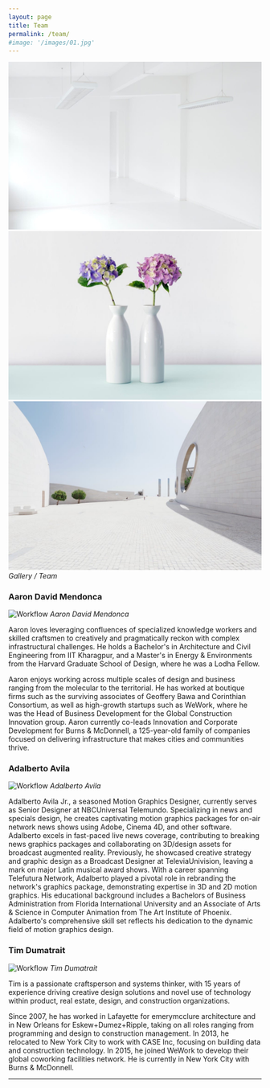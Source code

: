 ```yaml
---
layout: page
title: Team
permalink: /team/
#image: '/images/01.jpg'
---
```

<div class="gallery-box">
  <div class="gallery">
    <img src="/images/09.jpg">
    <img src="/images/06.jpg">
    <img src="/images/03.jpg">
  </div>
  <em>Gallery / Team</em>
</div>

### Aaron David Mendonca
![Workflow]({{site.baseurl}}/images/placeholder-headshot.jpg)
*Aaron David Mendonca*

Aaron loves leveraging confluences of specialized knowledge workers and skilled craftsmen to creatively and pragmatically reckon with complex infrastructural challenges.  He holds a Bachelor's in Architecture and Civil Engineering from IIT Kharagpur, and a Master's in Energy & Environments from the Harvard Graduate School of Design, where he was a Lodha Fellow. 
 
Aaron enjoys working across multiple scales of design and business ranging from the molecular to the territorial. He has worked at boutique firms such as the surviving associates of Geoffery Bawa and Corinthian Consortium, as well as high-growth startups such as WeWork, where he was the Head of Business Development for the Global Construction Innovation group. Aaron currently co-leads Innovation and Corporate Development for Burns & McDonnell, a 125-year-old family of companies focused on delivering infrastructure that makes cities and communities thrive. 

### Adalberto Avila
![Workflow]({{site.baseurl}}/images/placeholder-headshot.jpg)
*Adalberto Avila*

Adalberto Avila Jr., a seasoned Motion Graphics Designer, currently serves as Senior Designer at NBCUniversal Telemundo. Specializing in news and specials design, he creates captivating motion graphics packages for on-air network news shows using Adobe, Cinema 4D, and other software. Adalberto excels in fast-paced live news coverage, contributing to breaking news graphics packages and collaborating on 3D/design assets for broadcast augmented reality. Previously, he showcased creative strategy and graphic design as a Broadcast Designer at TeleviaUnivision, leaving a mark on major Latin musical award shows. With a career spanning Telefutura Network, Adalberto played a pivotal role in rebranding the network's graphics package, demonstrating expertise in 3D and 2D motion graphics. His educational background includes a Bachelors of Business Administration from Florida International University and an Associate of Arts & Science in Computer Animation from The Art Institute of Phoenix. Adalberto's comprehensive skill set reflects his dedication to the dynamic field of motion graphics design.

### Tim Dumatrait
![Workflow]({{site.baseurl}}/images/placeholder-headshot.jpg)
*Tim Dumatrait*

Tim is a passionate craftsperson and systems thinker, with 15 years of experience driving creative design solutions and novel use of technology within product, real estate, design, and construction organizations.
 
Since 2007, he has worked in Lafayette for emerymcclure architecture and in New Orleans for Eskew+Dumez+Ripple, taking on all roles ranging from programming and design to construction management. In 2013, he relocated to New York City to work with CASE Inc, focusing on building data and construction technology. In 2015, he joined WeWork to develop their global coworking facilities network. He is currently in New York City with Burns & McDonnell.

***